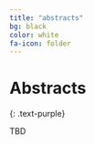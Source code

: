 ```yaml
---
title: "abstracts"
bg: black
color: white
fa-icon: folder
---
```


# Abstracts
{: .text-purple}

TBD
